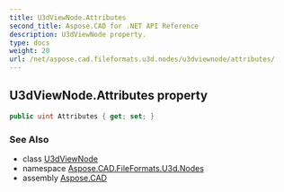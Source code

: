 ```yaml
---
title: U3dViewNode.Attributes
second_title: Aspose.CAD for .NET API Reference
description: U3dViewNode property. 
type: docs
weight: 20
url: /net/aspose.cad.fileformats.u3d.nodes/u3dviewnode/attributes/
---
```

## U3dViewNode.Attributes property

```csharp
public uint Attributes { get; set; }
```

### See Also

* class [U3dViewNode](../)
* namespace [Aspose.CAD.FileFormats.U3d.Nodes](../../u3dviewnode/)
* assembly [Aspose.CAD](../../../)


